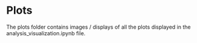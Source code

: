 # Plots

The plots folder contains images / displays of all the plots displayed in the analysis_visualization.ipynb file.

